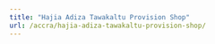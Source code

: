 ```yaml
---
title: "Hajia Adiza Tawakaltu Provision Shop"
url: /accra/hajia-adiza-tawakaltu-provision-shop/
---
```

